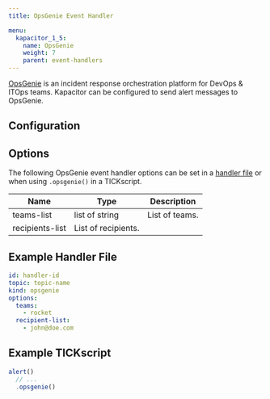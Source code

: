 ```yaml
---
title: OpsGenie Event Handler

menu:
  kapacitor_1_5:
    name: OpsGenie
    weight: 7
    parent: event-handlers
---
```


[OpsGenie](https://www.opsgenie.com/) is an incident response orchestration platform for DevOps & ITOps teams.
Kapacitor can be configured to send alert messages to OpsGenie.

## Configuration

## Options
The following OpsGenie event handler options can be set in a [handler file](/kapacitor/v1.5/event_handlers/#handler-file) or when using `.opsgenie()` in a TICKscript.


| Name            | Type                | Description    |
| ----            | ----                | -----------    |
| teams-list      | list of string      | List of teams. |
| recipients-list | List of recipients. |                |

## Example Handler File
```yaml
id: handler-id
topic: topic-name
kind: opsgenie
options:
  teams:
    - rocket
  recipient-list:
    - john@doe.com
```

## Example TICKscript
```js
alert()
  // ...
  .opsgenie()
```
